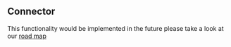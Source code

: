 ## Connector

This functionality would be implemented in the future please take a look at our [road map](basic_info.md#road-map)
